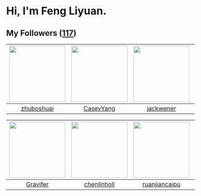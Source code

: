 # Hi, I'm Feng Liyuan.

## My Followers ([117](https://github.com/SunRunAway?tab=followers))

| <img src="https://avatars.githubusercontent.com/u/10694566?v=4" width="150" height="150" /> | <img src="https://avatars.githubusercontent.com/u/2445114?v=4" width="150" height="150" /> | <img src="https://avatars.githubusercontent.com/u/30525741?v=4" width="150" height="150" /> | <img src="https://avatars.githubusercontent.com/u/20725525?v=4" width="150" height="150" /> |
| :-----------------------------------------------------------------------------------------: | :----------------------------------------------------------------------------------------: | :-----------------------------------------------------------------------------------------: | :-----------------------------------------------------------------------------------------: |
|                         [zhuboshuai](https://github.com/zhuboshuai)                         |                          [CaseyYang](https://github.com/CaseyYang)                         |                          [jackwener](https://github.com/jackwener)                          |                            [rain298](https://github.com/rain298)                            |

| <img src="https://avatars.githubusercontent.com/u/44160838?v=4" width="150" height="150" /> | <img src="https://avatars.githubusercontent.com/u/14999922?v=4" width="150" height="150" /> | <img src="https://avatars.githubusercontent.com/u/31336171?v=4" width="150" height="150" /> | <img src="https://avatars.githubusercontent.com/u/42286315?v=4" width="150" height="150" /> |
| :-----------------------------------------------------------------------------------------: | :-----------------------------------------------------------------------------------------: | :-----------------------------------------------------------------------------------------: | :-----------------------------------------------------------------------------------------: |
|                           [Gravifer](https://github.com/Gravifer)                           |                        [chenlinholl](https://github.com/chenlinholl)                        |                      [ruanjiancaipu](https://github.com/ruanjiancaipu)                      |                         [wxning1107](https://github.com/wxning1107)                         |